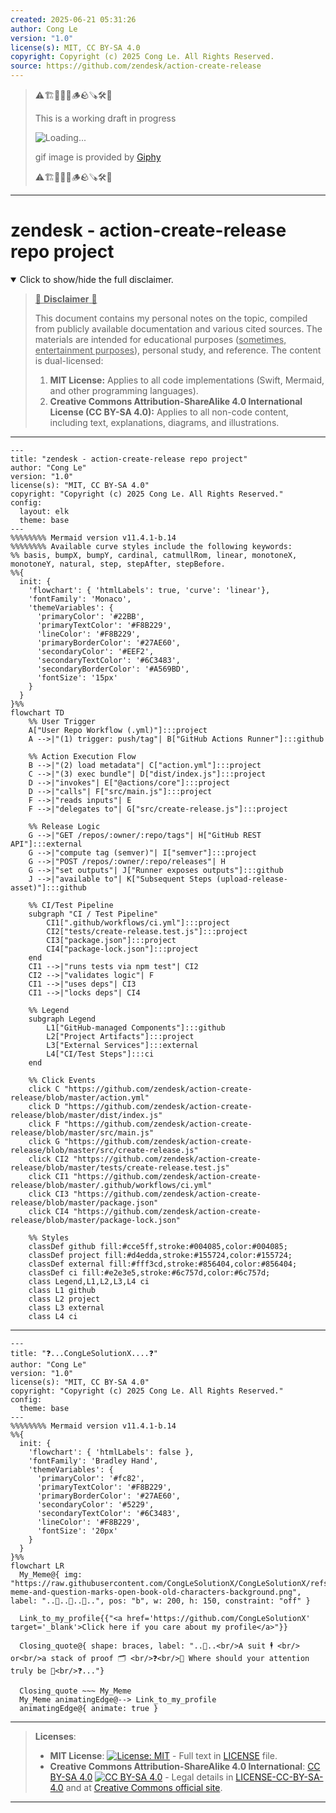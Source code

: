```yaml
---
created: 2025-06-21 05:31:26
author: Cong Le
version: "1.0"
license(s): MIT, CC BY-SA 4.0
copyright: Copyright (c) 2025 Cong Le. All Rights Reserved.
source: https://github.com/zendesk/action-create-release
---
```



> ⚠️🏗️🚧🦺🧱🪵🪨🪚🛠️👷
> 
> This is a working draft in progress
> 
> ![Loading...](https://media3.giphy.com/media/v1.Y2lkPTc5MGI3NjExZW8yNXMybzE4YnM4bzE3Zjhjc2xjaWF4OWtkdXVxdDAxbnBqMG9rMSZlcD12MV9pbnRlcm5hbF9naWZfYnlfaWQmY3Q9Zw/12qq4Em3MVuwJW/giphy.gif)
>
> gif image is provided by [Giphy](https://giphy.com)
> 
> ⚠️🏗️🚧🦺🧱🪵🪨🪚🛠️👷


----


# zendesk - action-create-release repo project
<details open>
<summary>Click to show/hide the full disclaimer.</summary>
   
> <ins>📢 **Disclaimer** 🚨</ins>
>
> This document contains my personal notes on the topic,
> compiled from publicly available documentation and various cited sources.
> The materials are intended for educational purposes (<ins>sometimes, entertainment purposes</ins>), personal study, and reference.
> The content is dual-licensed:
> 1. **MIT License:** Applies to all code implementations (Swift, Mermaid, and other programming languages).
> 2. **Creative Commons Attribution-ShareAlike 4.0 International License (CC BY-SA 4.0):** Applies to all non-code content, including text, explanations, diagrams, and illustrations.

</details>


---

```mermaid
---
title: "zendesk - action-create-release repo project"
author: "Cong Le"
version: "1.0"
license(s): "MIT, CC BY-SA 4.0"
copyright: "Copyright (c) 2025 Cong Le. All Rights Reserved."
config:
  layout: elk
  theme: base
---
%%%%%%%% Mermaid version v11.4.1-b.14
%%%%%%%% Available curve styles include the following keywords:
%% basis, bumpX, bumpY, cardinal, catmullRom, linear, monotoneX, monotoneY, natural, step, stepAfter, stepBefore.
%%{
  init: {
    'flowchart': { 'htmlLabels': true, 'curve': 'linear'},
    'fontFamily': 'Monaco',
    'themeVariables': {
      'primaryColor': '#22BB',
      'primaryTextColor': '#F8B229',
      'lineColor': '#F8B229',
      'primaryBorderColor': '#27AE60',
      'secondaryColor': '#EEF2',
      'secondaryTextColor': '#6C3483',
      'secondaryBorderColor': '#A569BD',
      'fontSize': '15px'
    }
  }
}%%
flowchart TD
    %% User Trigger
    A["User Repo Workflow (.yml)"]:::project
    A -->|"(1) trigger: push/tag"| B["GitHub Actions Runner"]:::github

    %% Action Execution Flow
    B -->|"(2) load metadata"| C["action.yml"]:::project
    C -->|"(3) exec bundle"| D["dist/index.js"]:::project
    D -->|"invokes"| E["@actions/core"]:::project
    D -->|"calls"| F["src/main.js"]:::project
    F -->|"reads inputs"| E
    F -->|"delegates to"| G["src/create-release.js"]:::project

    %% Release Logic
    G -->|"GET /repos/:owner/:repo/tags"| H["GitHub REST API"]:::external
    G -->|"compute tag (semver)"| I["semver"]:::project
    G -->|"POST /repos/:owner/:repo/releases"| H
    G -->|"set outputs"| J["Runner exposes outputs"]:::github
    J -->|"available to"| K["Subsequent Steps (upload-release-asset)"]:::github

    %% CI/Test Pipeline
    subgraph "CI / Test Pipeline"
        CI1[".github/workflows/ci.yml"]:::project
        CI2["tests/create-release.test.js"]:::project
        CI3["package.json"]:::project
        CI4["package-lock.json"]:::project
    end
    CI1 -->|"runs tests via npm test"| CI2
    CI2 -->|"validates logic"| F
    CI1 -->|"uses deps"| CI3
    CI1 -->|"locks deps"| CI4

    %% Legend
    subgraph Legend
        L1["GitHub-managed Components"]:::github
        L2["Project Artifacts"]:::project
        L3["External Services"]:::external
        L4["CI/Test Steps"]:::ci
    end

    %% Click Events
    click C "https://github.com/zendesk/action-create-release/blob/master/action.yml"
    click D "https://github.com/zendesk/action-create-release/blob/master/dist/index.js"
    click F "https://github.com/zendesk/action-create-release/blob/master/src/main.js"
    click G "https://github.com/zendesk/action-create-release/blob/master/src/create-release.js"
    click CI2 "https://github.com/zendesk/action-create-release/blob/master/tests/create-release.test.js"
    click CI1 "https://github.com/zendesk/action-create-release/blob/master/.github/workflows/ci.yml"
    click CI3 "https://github.com/zendesk/action-create-release/blob/master/package.json"
    click CI4 "https://github.com/zendesk/action-create-release/blob/master/package-lock.json"

    %% Styles
    classDef github fill:#cce5ff,stroke:#004085,color:#004085;
    classDef project fill:#d4edda,stroke:#155724,color:#155724;
    classDef external fill:#fff3cd,stroke:#856404,color:#856404;
    classDef ci fill:#e2e3e5,stroke:#6c757d,color:#6c757d;
    class Legend,L1,L2,L3,L4 ci
    class L1 github
    class L2 project
    class L3 external
    class L4 ci
```

----

```mermaid
---
title: "❓...CongLeSolutionX....❓"
author: "Cong Le"
version: "1.0"
license(s): "MIT, CC BY-SA 4.0"
copyright: "Copyright (c) 2025 Cong Le. All Rights Reserved."
config:
  theme: base
---
%%%%%%%% Mermaid version v11.4.1-b.14
%%{
  init: {
    'flowchart': { 'htmlLabels': false },
    'fontFamily': 'Bradley Hand',
    'themeVariables': {
      'primaryColor': '#fc82',
      'primaryTextColor': '#F8B229',
      'primaryBorderColor': '#27AE60',
      'secondaryColor': '#5229',
      'secondaryTextColor': '#6C3483',
      'lineColor': '#F8B229',
      'fontSize': '20px'
    }
  }
}%%
flowchart LR
  My_Meme@{ img: "https://raw.githubusercontent.com/CongLeSolutionX/CongLeSolutionX/refs/heads/main/assets/images/My-meme-and-question-marks-open-book-old-characters-background.png", label: "..🙉..👀..📖..", pos: "b", w: 200, h: 150, constraint: "off" }

  Link_to_my_profile{{"<a href='https://github.com/CongLeSolutionX' target='_blank'>Click here if you care about my profile</a>"}}

  Closing_quote@{ shape: braces, label: "..👀..<br/>A suit 🕴️ <br/> or<br/>a stack of proof 🗂️ <br/>❓<br/>💭 Where should your attention truly be 💬<br/>❓..."}

  Closing_quote ~~~ My_Meme
  My_Meme animatingEdge@--> Link_to_my_profile
  animatingEdge@{ animate: true }

```

---
><b>Licenses</b>:
>
>- <b>MIT License</b>:  [![License: MIT](https://img.shields.io/badge/License-MIT-yellow.svg)](LICENSE) - Full text in [LICENSE](LICENSE) file.
>- <b>Creative Commons Attribution-ShareAlike 4.0 International</b>: [CC BY-SA 4.0](https://creativecommons.org/licenses/by-sa/4.0/) [![CC BY-SA 4.0](https://licensebuttons.net/l/by-sa/4.0/88x31.png)](https://creativecommons.org/licenses/by-sa/4.0/) - Legal details in [LICENSE-CC-BY-SA-4.0](THE_PAST/LICENSE-CC-BY-SA-4.0) and at [Creative Commons official site](https://creativecommons.org/licenses/by-sa/4.0/).
>
---
